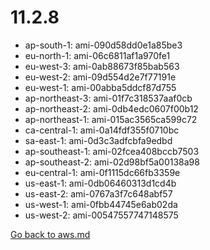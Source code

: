 
 # 11.2.8
- ap-south-1: ami-090d58dd0e1a85be3
- eu-north-1: ami-06c6811af1a970fe1
- eu-west-3: ami-0ab88673f85bab563
- eu-west-2: ami-09d554d2e7f77191e
- eu-west-1: ami-00abba5ddcf87d755
- ap-northeast-3: ami-01f7c318537aaf0cb
- ap-northeast-2: ami-0db4edc0607f00b12
- ap-northeast-1: ami-015ac3565ca599c72
- ca-central-1: ami-0a14fdf355f0710bc
- sa-east-1: ami-0d3c3adfcbfa9edbd
- ap-southeast-1: ami-02fcea408bccb7503
- ap-southeast-2: ami-02d98bf5a00138a98
- eu-central-1: ami-0f1115dc66fb3359e
- us-east-1: ami-0db06460313d1cd4b
- us-east-2: ami-0767a3f7c648abf57
- us-west-1: ami-0fbb44745e6ab02da
- us-west-2: ami-00547557747148575

[Go back to aws.md](../../aws.md) 
